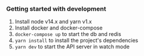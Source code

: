 ### Getting started with development

1. Install node v14.x and yarn v1.x
2. Install docker and docker-compose
3. `docker-compose up` to start the db and redis
4. `yarn install` to install the project's dependencies
5. `yarn dev` to start the API server in watch mode
